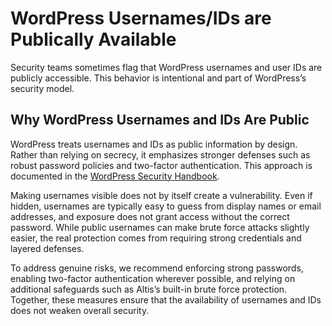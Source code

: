 # WordPress Usernames/IDs are Publically Available

Security teams sometimes flag that WordPress usernames and user IDs are publicly accessible. This behavior is intentional and part
of WordPress’s security model.

## Why WordPress Usernames and IDs Are Public

WordPress treats usernames and IDs as public information by design. Rather than relying on secrecy, it emphasizes stronger defenses
such as robust password policies and two-factor authentication. This approach is documented in
the [WordPress Security Handbook](https://make.wordpress.org/core/handbook/testing/reporting-security-vulnerabilities/#why-are-disclosures-of-usernames-or-user-ids-not-a-security-issue).

Making usernames visible does not by itself create a vulnerability. Even if hidden, usernames are typically easy to guess from
display names or email addresses, and exposure does not grant access without the correct password. While public usernames can make
brute force attacks slightly easier, the real protection comes from requiring strong credentials and layered defenses.

To address genuine risks, we recommend enforcing strong passwords, enabling two-factor authentication wherever possible, and relying
on additional safeguards such as Altis’s built-in brute force protection. Together, these measures ensure that the availability of
usernames and IDs does not weaken overall security.
